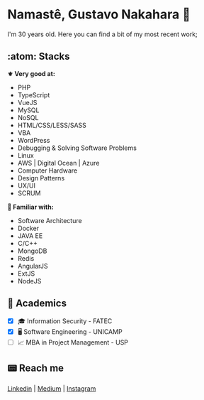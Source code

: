 # Namastê, Gustavo Nakahara :full_moon_with_face:

I'm 30 years old.
Here you can find a bit of my most recent work; 

## :atom: Stacks
**:fleur_de_lis: Very good at:**
- PHP
- TypeScript
- VueJS
- MySQL
- NoSQL
- HTML/CSS/LESS/SASS
- VBA
- WordPress
- Debugging & Solving Software Problems
- Linux
- AWS | Digital Ocean | Azure
- Computer Hardware
- Design Patterns
- UX/UI
- SCRUM

**:small_blue_diamond: Familiar with:**
- Software Architecture
- Docker
- JAVA EE
- C/C++
- MongoDB
- Redis
- AngularJS
- ExtJS
- NodeJS

## 📖 Academics
- [x] :mortar_board: Information Security - FATEC
- [x] :desktop_computer: Software Engineering - UNICAMP
- [ ] :chart_with_upwards_trend: MBA in Project Management - USP

## :pager: Reach me
[Linkedin](https://www.linkedin.com/in/gustavonakahara/)  |
[Medium](https://medium.com/@nakaharag)  |
[Instagram](https://www.instagram.com/nakaharag/)
